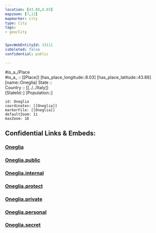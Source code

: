 ```yaml
---
location: [43.88,8.03] 
mapzoom: [7,12] 
mapmarker: city 
type: City
tags:
- geo/City


SpocWebEntityId: 33111
isDeleted: false
confidential: public

---
```

#is_a_/Place  
#is_a_ :: [[Place]] 
[has_place_longitude::8.03] 
[has_place_latitude::43.88] 
[name::Oneglia] 
State ::  
Country :: [[../../Italy]]  
[StateId::] 
[Population::] 



```leaflet
id: Oneglia
coordinates: [[Oneglia]] 
markerFile: [[Oneglia]] 
defaultZoom: 11 
maxZoom: 18
```


## Confidential Links & Embeds: 

### [Oneglia](/_Standards/Earth/Continent/Europe/Europe~South/Italy/City/Oneglia.md) 

### [Oneglia.public](/_public/Earth/Continent/Europe/Europe~South/Italy/City/Oneglia.public.md) 

### [Oneglia.internal](/_internal/Earth/Continent/Europe/Europe~South/Italy/City/Oneglia.internal.md) 

### [Oneglia.protect](/_protect/Earth/Continent/Europe/Europe~South/Italy/City/Oneglia.protect.md) 

### [Oneglia.private](/_private/Earth/Continent/Europe/Europe~South/Italy/City/Oneglia.private.md) 

### [Oneglia.personal](/_personal/Earth/Continent/Europe/Europe~South/Italy/City/Oneglia.personal.md) 

### [Oneglia.secret](/_secret/Earth/Continent/Europe/Europe~South/Italy/City/Oneglia.secret.md)

